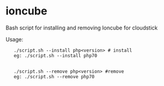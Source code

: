 # ioncube
Bash script for installing and removing Ioncube for cloudstick

Usage: 


       ./script.sh --install php<version> # install
       eg: ./script.sh --install php70
       
       
       ./script.sh --remove php<version> #remove
       eg: ./script.sh --remove php70
